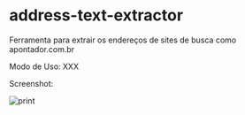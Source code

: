 address-text-extractor
======================
Ferramenta para extrair os endereços de sites de busca como apontador.com.br

Modo de Uso: XXX



Screenshot:

![print](https://raw.github.com/CriativaSoft/address-text-extractor/master/docs/screen01.png)
